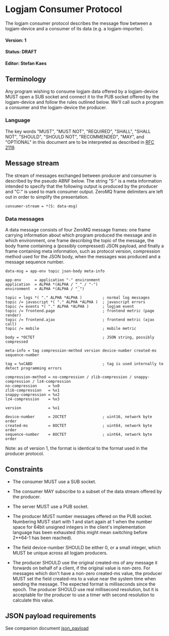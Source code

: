 # Logjam Consumer Protocol

The logjam consumer protocol describes the message flow between a
logjam-device and a consumer of its data (e.g. a logjam-importer).

#### Version: 1
#### Status: DRAFT
#### Editor: Stefan Kaes

## Terminology

Any program wishing to consume logjam data offered by a logjam-device
MUST open a SUB socket and connect it to the PUB socket offered by the
logjam-device and follow the rules outlined below. We'll call such a
program a consumer and the logjam-device the producer.

### Language

The key words "MUST", "MUST NOT", "REQUIRED", "SHALL", "SHALL NOT",
"SHOULD", "SHOULD NOT", "RECOMMENDED", "MAY", and "OPTIONAL" in this
document are to be interpreted as described in
[RFC 2119](https://tools.ietf.org/html/rfc2119).

## Message stream

The stream of messages exchanged between producer and consumer is
described by the pseudo ABNF below. The string "S:" is a meta
information intended to specify that the following output is produced
by the producer and "C:" is used to mark consumer output. ZeroMQ frame
delimiters are left out in order to simplify the presentation.

```
consumer-stream = *(S: data-msg)
```

### Data messages

A data message consists of four ZeroMQ message frames: one frame
carrying information about which program produced the message and in
which environment, one frame describing the topic of the message, the
body frame containing a (possibly compressed) JSON payload, and
finally a frame containing meta information, such as protocol version,
compression method used for the JSON body, when the messages was
produced and a message sequence number.

```
data-msg = app-env topic json-body meta-info

app-env      = application "-" environment
application  = ALPHA *(ALPHA / "_" / "-")
environment  = ALPHA *(ALPHA / "_")

topic = logs *( "." ALPHA *ALPHA )         ; normal log messages
topic /= javascript *( "." ALPHA *ALPHA )  ; javascript errors
topic /= events *( "." ALPHA *ALPHA )      ; logjam event
topic /= frontend.page                     ; frontend metric (page render)
topic /= frontend.ajax                     ; frontend metric (ajax call)
topic /= mobile                            ; mobile metric

body = *OCTET                              ; JSON string, possibly compressed

meta-info = tag compression-method version device-number created-ms sequence-number

tag = %xCABD                               ; tag is used internally to detect programming errors

compression-method = no-compression / zlib-compression / snappy-compression / lz4-compression
no-compression     = %x0
zlib-compression   = %x1
snappy-compression = %x2
lz4-compression    = %x3

version            = %x1

device-number      = 2OCTET                ; uint16, network byte order
created-ms         = 8OCTET                ; uint64, network byte order
sequence-number    = 8OCTET                ; uint64, network byte order
```

Note: as of version 1, the format is identical to the format used in
the producer protocol.


## Constraints

* The consumer MUST use a SUB socket.

* The consumer MAY subscribe to a subset of the data stream offered by
  the producer.

* The server MUST use a PUB socket.

* The producer MUST number messages offered on the PUB
  socket. Numbering MUST start with 1 and start again at 1 when the
  number space for 64bit unsigned integers in the client's
  implementation language has been exhausted (this might mean
  switching before 2**64-1 has been reached).

* The field device-number SHOULD be either 0, or a small integer,
  which MUST be unique across all logjam producers.

* The producer SHOULD use the original created-ms of any message it
  forwards on behalf of a client, if the original value is
  non-zero. For messages which don't have a non-zero created-ms value,
  the producer MUST set the field created-ms to a value near the
  system time when sending the message. The expected format is
  milliseconds since the epoch. The producer SHOULD use real
  millisecond resolution, but it is acceptable for the producer to use
  a timer with second resolution to calculate this value.

## JSON payload requirements

See companion document [json_payload](json_payload.md)
